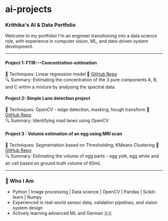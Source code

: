 # ai-projects
### Krithika's AI &amp; Data Portfolio  
Welcome to my portfolio! I'm an engineer transitioning into a data science role, with experience in computer vision, ML, and data-driven system development. 

---

 ####  Project 1: FTIR---Concentration-estimation
🧪 Techniques: Linear regression model
🔗 [GitHub Repo](https://github.com/krithika0411/FTIR---Concentration-estimation)  
🔍 Summary: Estimating the concentration of the 3 pure components A, B, and C within a mixture by analysing the spectral data.

####  Project 2: Simple Lane detection project
🧪 Techniques: OpenCV - edge detection, masking, hough transform 
🔗 [GitHub Repo](https://github.com/krithika0411/Lane--Detection--Project)  
🔍 Summary: Identifying road lanes using OpenCV

#### Project 3 : Volume estimation of an egg using MRI scan
🧪 Techniques: Segmentation based on Thresholding, KMeans Clustering
🔗 [GitHub Repo](https://github.com/krithika0411/Volume-estimation-of-an-egg-using-MRI-scan)  
🔍 Summary: Estimating the volume of egg parts - egg yolk, egg white and air cell based on ground truth volume of 60mL 


---

### 🧠 Who I Am  
- Python | Image processing | Data science | OpenCV | Pandas | Scikit-learn | Numpy
- Experienced in real-world sensor data, validation pipelines, and vision system design  
- Actively learning advanced ML and German 🇩🇪  

